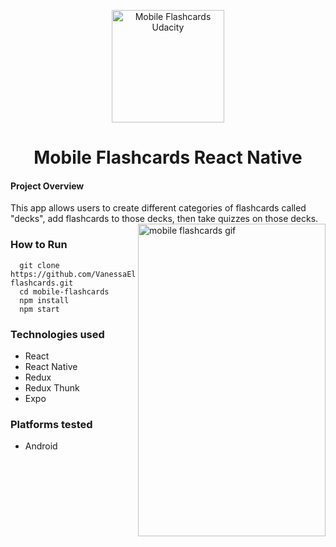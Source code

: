 <p align="center"><a href="https://in.udacity.com/course/react-nanodegree--nd019" target="_blank"><img width="180" src="https://www.wykop.pl/cdn/c3397993/link_SIrKotPCldE7IGnWEjOBSIX1SDMEhE1w,w300h223.jpg" alt="Mobile Flashcards Udacity"></a></p>
<h1 align="center">Mobile Flashcards React Native</h1>

<h4>Project Overview</h4>
This app allows users to create different categories of flashcards called "decks", add flashcards to those decks, then take quizzes on those decks.



<img align="right" src="https://i.ibb.co/G9nP8Pm/mobile-flashcards-gif.gif" alt="mobile flashcards gif" width="300" height="500" />

### How to Run

```shell
  git clone https://github.com/VanessaEly/mobile-flashcards.git
  cd mobile-flashcards
  npm install
  npm start
```

### Technologies used
- React
- React Native
- Redux
- Redux Thunk
- Expo

### Platforms tested
- Android